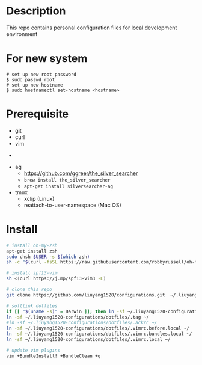 # Description
This repo contains personal configuration files for local development environment

# For new system
```
# set up new root password
$ sudo passwd root
# set up new hostname
$ sudo hostnamectl set-hostname <hostname>
```

# Prerequisite
- git
- curl
- vim
- ~~~ack~~~
- ag
  - https://github.com/ggreer/the_silver_searcher
  - `brew install the_silver_searcher`
  - `apt-get install silversearcher-ag`
- tmux
  - xclip (Linux)
  - reattach-to-user-namespace (Mac OS)

# Install
```bash
# install oh-my-zsh
apt-get install zsh
sudo chsh $USER -s $(which zsh)
sh -c "$(curl -fsSL https://raw.githubusercontent.com/robbyrussell/oh-my-zsh/master/tools/install.sh)"

# install spf13-vim
sh <(curl https://j.mp/spf13-vim3 -L)

# clone this repo
git clone https://github.com/liuyang1520/configurations.git  ~/.liuyang1520-configurations

# softlink dotfiles
if [[ "$(uname -s)" = Darwin ]]; then ln -sf ~/.liuyang1520-configurations/dotfiles/.tmux-osx.conf ~/.tmux.conf; else ln -sf ~/.liuyang1520-configurations/dotfiles/.tmux.conf ~/; fi
ln -sf ~/.liuyang1520-configurations/dotfiles/.tag ~/
#ln -sf ~/.liuyang1520-configurations/dotfiles/.ackrc ~/
ln -sf ~/.liuyang1520-configurations/dotfiles/.vimrc.before.local ~/
ln -sf ~/.liuyang1520-configurations/dotfiles/.vimrc.bundles.local ~/
ln -sf ~/.liuyang1520-configurations/dotfiles/.vimrc.local ~/

# update vim plugins
vim +BundleInstall! +BundleClean +q
```
